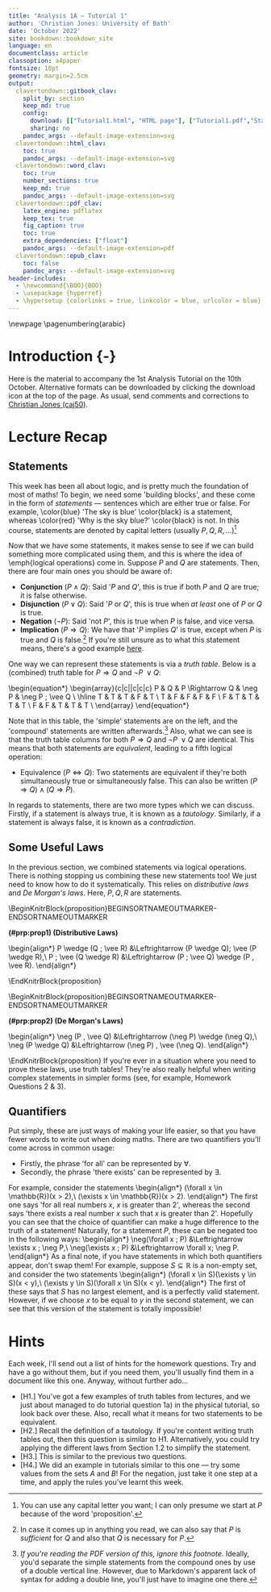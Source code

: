```yaml
---
title: "Analysis 1A — Tutorial 1"
author: 'Christian Jones: University of Bath'
date: 'October 2022'
site: bookdown::bookdown_site
language: en
documentclass: article
classoption: a4paper
fontsize: 10pt
geometry: margin=2.5cm
output:
  clavertondown::gitbook_clav:
    split_by: section
    keep_md: true
    config:
      download: [["Tutorial1.html", "HTML page"], ["Tutorial1.pdf","Standard print PDF"], ["Tutorial1Clear.pdf","Clear print PDF"], ["Tutorial1Large.pdf","Large print PDF"], ["Tutorial1.docx","Accessible Word document"], ["Tutorial1.epub","Accessible EPub book" ]]
      sharing: no
    pandoc_args: --default-image-extension=svg
  clavertondown::html_clav:
    toc: true
    pandoc_args: --default-image-extension=svg
  clavertondown::word_clav:
    toc: true
    number_sections: true
    keep_md: true
    pandoc_args: --default-image-extension=svg
  clavertondown::pdf_clav:
    latex_engine: pdflatex
    keep_tex: true
    fig_caption: true
    toc: true
    extra_dependencies: ["float"]
    pandoc_args: --default-image-extension=pdf
  clavertondown::epub_clav:
    toc: false
    pandoc_args: --default-image-extension=svg
header-includes:
  - \newcommand{\BOO}{BOO}
  - \usepackage {hyperref}
  - \hypersetup {colorlinks = true, linkcolor = blue, urlcolor = blue}
---
```

<!-- This is needed since I am working with svg files from mathcha.io. It converts the graphics files to something that can be used in the pdf files. Code taken from https://stackoverflow.com/questions/50165404/how-to-make-a-pdf-using-bookdown-including-svg-images/56044642#56044642 -->

\newpage
\pagenumbering{arabic}

# Introduction {-}
Here is the material to accompany the 1st Analysis Tutorial on the 10th October. Alternative formats can be downloaded by clicking the download icon at the top of the page. As usual, send comments and corrections to [Christian Jones (caj50)](mailto:caj50@bath.ac.uk).

# Lecture Recap

## Statements
This week has been all about logic, and is pretty much the foundation of most of maths! To begin, we need some 'building blocks', and these come in the form of *statements* — sentences which are either true or false. For example, \color{blue} 'The sky is blue' \color{black} is a statement, whereas \color{red} 'Why is the sky blue?' \color{black} is not. In this course, statements are denoted by capital letters (usually $P,Q,R,\ldots$)[^1]

Now that we have some statements, it makes sense to see if we can build something more complicated using them, and this is where the idea of \emph{logical operations} come in. Suppose $P$ and $Q$ are statements. Then, there are four main ones you should be aware of:

* **Conjunction** ($P \wedge Q$): Said '$P$ and $Q$', this is true if both $P$ and $Q$ are true; it is false otherwise.
* **Disjunction** ($P \;\vee\; Q$): Said '$P$ or $Q$', this is true when *at least* one of $P$ or $Q$ is true.
* **Negation** ($\neg P$): Said 'not $P$', this is true when $P$ is false, and vice versa.
* **Implication** ($P\Rightarrow Q$): We have that '$P$ implies $Q$' is true, except when $P$ is true and $Q$ is false.[^2] If you're still unsure as to what this statement means, there's a good example [here](https://simple.wikipedia.org/wiki/Implication_(logic)).

One way we can represent these statements is via a *truth table*. Below is a (combined) truth table for $P \Rightarrow Q$ and $\neg P \;\vee Q$:

\begin{equation*}
        \begin{array}{c|c||c|c|c}
            P & Q & P \Rightarrow Q & \neg P & \neg P \; \vee Q  \\
            \hline
            T & T & T & F & T \\
            T & F & F  & F & F \\
            F & T & T  & T & T \\
            F & F & T  & T & T \\
        \end{array}
\end{equation*}

<!--   $P$   $Q$   $P \Rightarrow Q$   $\neg P$   $\neg P \; \vee Q$
  ----- ----- ------------------- ---------- --------------------
   $T$   $T$          $T$            $F$             $T$
   $T$   $F$          $F$            $F$             $F$
   $F$   $T$          $T$            $T$             $T$
   $F$   $F$          $T$            $T$             $T$ -->

Note that in this table, the 'simple' statements are on the left, and the 'compound' statements are written afterwards.[^3] Also, what we can see is that the truth table columns for both $P \Rightarrow Q$ and $\neg P \;\vee Q$ are identical. This means that both statements are *equivalent*, leading to a fifth logical operation:

* Equivalence ($P \Leftrightarrow Q$): Two statements are equivalent if they're both simultaneously true or simultaneously false. This can also be written $(P \Rightarrow Q) \wedge (Q \Rightarrow P)$.

In regards to statements, there are two more types which we can discuss. Firstly, if a statement is always true, it is known as a *tautology*. Similarly, if a statement is always false, it is known as a *contradiction*.

[^1]: You can use any capital letter you want; I can only presume we start at $P$ because of the word 'proposition'.
[^2]: In case it comes up in anything you read, we can also say that $P$ is *sufficient* for $Q$ and also that $Q$ is necessary for $P$.
[^3]: *If you're reading the PDF version of this, ignore this footnote.* Ideally, you'd separate the simple statements from the compound ones by use of a double vertical line. However, due to Markdown's apparent lack of syntax for adding a double line, you'll just have to imagine one there.

## Some Useful Laws
In the previous section, we combined statements via logical operations. There is nothing stopping us combining these new statements too! We just need to know how to do it systematically. This relies on *distributive laws* and *De Morgan's laws*. Here, $P,Q,R$ are statements.

\BeginKnitrBlock{proposition}BEGINSORTNAMEOUTMARKER-ENDSORTNAMEOUTMARKER<div class="bookdown-proposition" custom-style="TheoremStyle" id="prp:prop1"><span class="prp:prop1" custom-style="NameStyle"><strong>(\#prp:prop1)  (Distributive Laws) </strong></span><p>\begin{align*}
    P \wedge (Q \; \vee R) &\Leftrightarrow (P \wedge Q)\; \vee (P \wedge R),\\
    P \; \vee (Q \wedge R) &\Leftrightarrow (P \; \vee Q) \wedge (P \, \vee R).
\end{align*}</p></div>\EndKnitrBlock{proposition}

\BeginKnitrBlock{proposition}BEGINSORTNAMEOUTMARKER-ENDSORTNAMEOUTMARKER<div class="bookdown-proposition" custom-style="TheoremStyle" id="prp:prop2"><span class="prp:prop2" custom-style="NameStyle"><strong>(\#prp:prop2)  (De Morgan's Laws) </strong></span><p>\begin{align*}
    \neg (P \, \vee Q) &\Leftrightarrow (\neg P) \wedge (\neg Q),\\
    \neg (P \wedge Q) &\Leftrightarrow (\neg P) \, \vee (\neg Q).
\end{align*}</p></div>\EndKnitrBlock{proposition}
If you're ever in a situation where you need to prove these laws, use truth tables! They're also really helpful when writing complex statements in simpler forms (see, for example, Homework Questions 2 \& 3).

## Quantifiers
Put simply, these are just ways of making your life easier, so that you have fewer words to write out when doing maths. There are two quantifiers you'll come across in common usage:

* Firstly, the phrase 'for all' can be represented by $\forall$.
* Secondly, the phrase 'there exists' can be represented by $\exists$.

For example, consider the statements
\begin{align*}
    (\forall x \in \mathbb{R})(x > 2),\\
    (\exists x \in \mathbb{R})(x > 2).
\end{align*}
The first one says 'for all real numbers $x$, $x$ is greater than 2', whereas the second says 'there exists a real number $x$ such that $x$ is greater than 2'. Hopefully you can see that the choice of quantifier can make a huge difference to the truth of a statement! Naturally, for a statement $P$, these can be negated too in the following ways:
\begin{align*}
    \neg(\forall x \; P) &\Leftrightarrow \exists x \; \neg P,\\
    \neg(\exists x \; P) &\Leftrightarrow \forall x\;  \neg P.
\end{align*}
As a final note, if you have statements in which both quantifiers appear, don't swap them! For example, suppose $S \subseteq \mathbb{R}$ is a non-empty set, and consider the two statements
\begin{align*}
    (\forall x \in S)(\exists y \in S)(x < y),\\
    (\exists y \in S)(\forall x \in S)(x < y).
\end{align*}
The first of these says that $S$ has no largest element, and is a perfectly valid statement. However, if we choose $x$ to be equal to $y$ in the second statement, we can see that this version of the statement is totally impossible!


# Hints
Each week, I'll send out a list of hints for the homework questions. Try and have a go without them, but if you need them, you'll usually find them in a document like this one. Anyway, without further ado...

* [H1.] You've got a few examples of truth tables from lectures, and we just about managed to do tutorial question 1a) in the physical tutorial, so look back over these. Also, recall what it means for two statements to be equivalent.
* [H2.] Recall the definition of a tautology. If you're content writing truth tables out, then this question is similar to H1. Alternatively, you could try applying the different laws from Section 1.2 to simplify the statement.
* [H3.] This is similar to the previous two questions.
* [H4.] We did an example in tutorials similar to this one — try some values from the sets $A$ and $B$! For the negation, just take it one step at a time, and apply the rules you've learnt this week.
